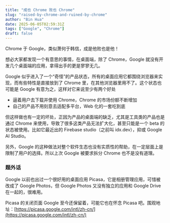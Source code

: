 ```yaml
---
title: "成也 Chrome 败也 Chrome"
slug: "raised-by-chrome-and-ruined-by-chrome"
author: "Bin Hua"
date: 2025-06-05T02:59:31Z
tags: ["Google", "Chrome"]
draft: false
---
```


Chrome 于 Google，类似萧何于韩信，成是他败也是他！

想必大家都发现一个有意思的事情，在桌面端，除了 Chrome，Google 就没有开发几个桌面端的应用，拿得出手的更是寥寥无几。

Google 似乎进入了一个“奇怪”的产品状态，所有的桌面应用它都围绕浏览器来实现，而有些特性是直接放到了 Chrome 里，在其他浏览器里用不了。这个状态也可能是 Google 有意为之，这样对它来说至少有两个好处

- 逼着用户去下载并使用 Chrome，Chrome 的市场份额不断增加
- 自己的产品不用刻意去适配多平台，Web 化的一套吃到底

但这样做也有一定的坏处，正因为产品的桌面端的缺乏，尤其是工具类的产品也是通过 Chrome 来使用，导致了很多这类产品无法扩大化，甚至只能是一个 beta 的状态被使用。比如它最近出的 Firebase studio（之前叫 idx.dev），抑或 Google AI Studio。

另外，Google 的这种做法对整个软件生态也没有实质性的帮助，在一定层面上是限制了用户的选择。所以上次 Google 被要求拆分 Chrome 也不是没有道理。

### 题外话

Google 以前也出过一个很好用的桌面应用 Picasa，它是相册管理应用，可惜被改成了 Google Photos，但 Google Photos 又没有独立的应用和 Google Drive 在一起的，很难用。

Picasa 的关闭页面 Google 至今还保留着，可能它也在怀念 Picasa 吧。围观地址：[https://picasa.google.com/intl/zh-cn/](https://picasa.google.com/intl/zh-cn/)
